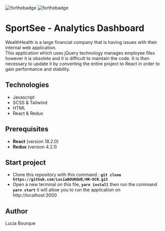 ![forthebadge](https://forthebadge.com/images/badges/made-with-javascript.svg)
![forthebadge](https://forthebadge.com/images/badges/uses-html.svg)

# SportSee - Analytics Dashboard

WealthHealth is a large financial company that is having issues with their internal web application.  
This application which uses jQuery technology manages employee files however it is obsolete and it is difficult to maintain the code. It is then necessary to update it by converting the entire project to React in order to gain performance and stability.

## Technologies

- Javascript
- SCSS & Tailwind
- HTML
- React & Redux

## Prerequisites

- **React** (version 18.2.0)
- **Redux** (version 4.2.1)

## Start project

- Clone this repository with this command : **`git clone https://github.com/LuciaBOURQUE/HR-OCR.git`**
- Open a new terminal on this file, **`yarn install`** then run the command **`yarn start`** it will allow you to run the application on http://localhost:3000

## Author

Lucia Bourque
